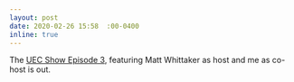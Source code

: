 ```yaml
---
layout: post
date: 2020-02-26 15:58  :00-0400
inline: true
---
```


The [UEC Show Episode 3](https://www.bnl.gov/video/index.php?v=629), featuring Matt Whittaker as host and me as co-host is out.
